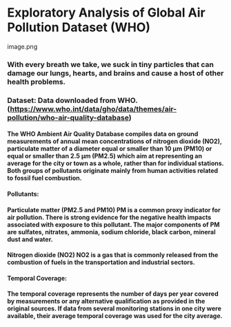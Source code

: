 # Exploratory Analysis of Global Air Pollution Dataset (WHO)

image.png

### With every breath we take, we suck in tiny particles that can damage our lungs, hearts, and brains and cause a host of other health problems.

### Dataset: Data downloaded from WHO. (https://www.who.int/data/gho/data/themes/air-pollution/who-air-quality-database)

#### The WHO Ambient Air Quality Database compiles data on ground measurements of annual mean concentrations of nitrogen dioxide (NO2), particulate matter of a diameter equal or smaller than 10 μm (PM10) or equal or smaller than 2.5 μm (PM2.5) which aim at representing an average for the city or town as a whole, rather than for individual stations. Both groups of pollutants originate mainly from human activities related to fossil fuel combustion.

#### Pollutants:

#### Particulate matter (PM2.5 and PM10) PM is a common proxy indicator for air pollution. There is strong evidence for the negative health impacts associated with exposure to this pollutant. The major components of PM are sulfates, nitrates, ammonia, sodium chloride, black carbon, mineral dust and water.

#### Nitrogen dioxide (NO2) NO2 is a gas that is commonly released from the combustion of fuels in the transportation and industrial sectors.

#### Temporal Coverage:

#### The temporal coverage represents the number of days per year covered by measurements or any alternative qualification as provided in the original sources. If data from several monitoring stations in one city were available, their average temporal coverage was used for the city average.
